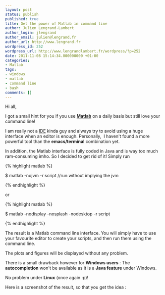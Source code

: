 ```yaml
---
layout: post
status: publish
published: true
title: Get the power of Matlab in command line
author: Julien Lengrand-Lambert
author_login: jlengrand
author_email: julien@lengrand.fr
author_url: http://www.lengrand.fr
wordpress_id: 252
wordpress_url: http://www.lengrandlambert.fr/wordpress/?p=252
date: 2011-11-08 15:14:34.000000000 +01:00
categories:
- Matlab
tags:
- windows
- matlab
- command line
- bash
comments: []
---
```

Hi all,

I got a small hint for you if you use <strong><a title="matlab" href="http://www.mathworks.fr/" target="_blank">Matlab</a></strong> on a daily basis but still love your command line!

<div id="post-body-872517502060080737">

I am really not a <a title="IDE" href="http://en.wikipedia.org/wiki/Integrated_development_environment" target="_blank">IDE</a> kinda guy and always try to avoid using a huge interface when an editor is enough. Personally,  I haven't found a more powerful tool than the <strong>emacs/terminal</strong> combination yet.

In addition, the Matlab interface is fully coded in Java and is way too much ram-consuming imho. So I decided to get rid of it! Simply run

{% highlight matlab %}

$ matlab -nojvm -r script //run without implying the jvm

{% endhighlight %}

or

{% highlight matlab %}

$ matlab -nodisplay -nosplash -nodesktop -r script

{% endhighlight %}


The result is a Matlab command line interface. You will simply have to use your favourite editor to create your scripts, and then run them using the command line.

The plots and figures will be displayed without any problem.

There is a small drawback however for <strong>Windows users</strong> : The <strong>autocompletion</strong> won't be available as it is a <strong>Java feature</strong> under Windows.

No problem under <strong>Linux</strong> (once again :p)!

Here is a screenshot of the result, so that you get the idea :

<center><a title="Matlab in command line" href="{{ site.url }}/images/posts/2011/11/matlab_cl.png"><img class="size-large wp-image-263 alignnone" title="matlab in command line" src="{{ site.url }}/images/posts/2011/11/matlab_cl.png" alt="" /></a></center>

</div>
